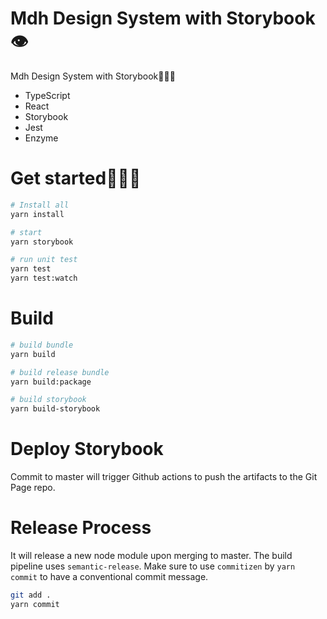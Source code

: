 # Mdh Design System with Storybook👁

Mdh Design System with Storybook🤟💀🤟

- TypeScript
- React
- Storybook
- Jest
- Enzyme

# Get started🏄🏽‍♀️

```bash
# Install all
yarn install

# start
yarn storybook

# run unit test
yarn test
yarn test:watch
```

# Build

```bash
# build bundle
yarn build

# build release bundle
yarn build:package

# build storybook
yarn build-storybook
```

# Deploy Storybook

Commit to master will trigger Github actions to push the artifacts to the Git Page repo.

# Release Process

It will release a new node module upon merging to master. The build pipeline uses `semantic-release`. Make sure to use `commitizen` by `yarn commit` to have a conventional commit message.

```bash
git add .
yarn commit
```
